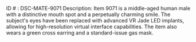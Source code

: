 ID # : DSC-MATE-9071
Description: Item 9071 is a middle-aged human male with a distinctive mouth spot and a perpetually charming smile. The subject's eyes have been replaced with advanced VR Jade LED implants, allowing for high-resolution virtual interface capabilities. The item also wears a green cross earring and a standard-issue gas mask.